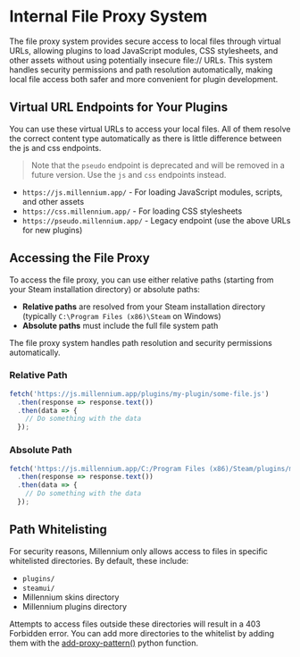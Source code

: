 # Internal File Proxy System

The file proxy system provides secure access to local files through virtual URLs, allowing plugins to load JavaScript modules, CSS stylesheets, and other assets without using potentially insecure file:// URLs. This system handles security permissions and path resolution automatically, making local file access both safer and more convenient for plugin development.

## Virtual URL Endpoints for Your Plugins

You can use these virtual URLs to access your local files.
All of them resolve the correct content type automatically as there is little difference between the js and css endpoints.
> Note that the `pseudo` endpoint is deprecated and will be removed in a future version. Use the `js` and `css` endpoints instead.

- `https://js.millennium.app/` - For loading JavaScript modules, scripts, and other assets
- `https://css.millennium.app/` - For loading CSS stylesheets
- `https://pseudo.millennium.app/` - Legacy endpoint (use the above URLs for new plugins)

## Accessing the File Proxy

To access the file proxy, you can use either relative paths (starting from your Steam installation directory) or absolute paths:

- **Relative paths** are resolved from your Steam installation directory (typically `C:\Program Files (x86)\Steam` on Windows)
- **Absolute paths** must include the full file system path

The file proxy system handles path resolution and security permissions automatically.

### Relative Path
```javascript
fetch('https://js.millennium.app/plugins/my-plugin/some-file.js')
  .then(response => response.text())
  .then(data => {
    // Do something with the data
  });
```

### Absolute Path
```javascript
fetch('https://js.millennium.app/C:/Program Files (x86)/Steam/plugins/my-plugin/some-file.js')
  .then(response => response.text())
  .then(data => {
    // Do something with the data
  });
```

## Path Whitelisting

For security reasons, Millennium only allows access to files in specific whitelisted directories. By default, these include:

- `plugins/`
- `steamui/`
- Millennium skins directory
- Millennium plugins directory

Attempts to access files outside these directories will result in a 403 Forbidden error.
You can add more directories to the whitelist by adding them with the [add-proxy-pattern()](./python/add-proxy-pattern.md) python function.
